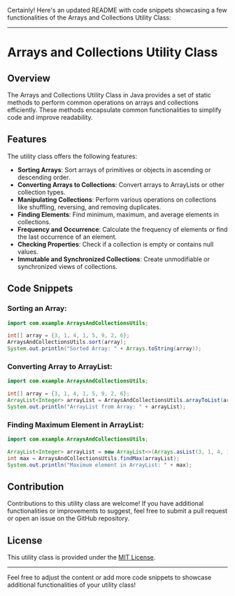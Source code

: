 Certainly! Here's an updated README with code snippets showcasing a few functionalities of the Arrays and Collections Utility Class:

---

# Arrays and Collections Utility Class

## Overview

The Arrays and Collections Utility Class in Java provides a set of static methods to perform common operations on arrays and collections efficiently. These methods encapsulate common functionalities to simplify code and improve readability.

## Features

The utility class offers the following features:

- **Sorting Arrays**: Sort arrays of primitives or objects in ascending or descending order.
- **Converting Arrays to Collections**: Convert arrays to ArrayLists or other collection types.
- **Manipulating Collections**: Perform various operations on collections like shuffling, reversing, and removing duplicates.
- **Finding Elements**: Find minimum, maximum, and average elements in collections.
- **Frequency and Occurrence**: Calculate the frequency of elements or find the last occurrence of an element.
- **Checking Properties**: Check if a collection is empty or contains null values.
- **Immutable and Synchronized Collections**: Create unmodifiable or synchronized views of collections.

## Code Snippets

### Sorting an Array:

```java
import com.example.ArraysAndCollectionsUtils;

int[] array = {3, 1, 4, 1, 5, 9, 2, 6};
ArraysAndCollectionsUtils.sort(array);
System.out.println("Sorted Array: " + Arrays.toString(array));
```

### Converting Array to ArrayList:

```java
import com.example.ArraysAndCollectionsUtils;

int[] array = {3, 1, 4, 1, 5, 9, 2, 6};
ArrayList<Integer> arrayList = ArraysAndCollectionsUtils.arrayToList(array);
System.out.println("ArrayList from Array: " + arrayList);
```

### Finding Maximum Element in ArrayList:

```java
import com.example.ArraysAndCollectionsUtils;

ArrayList<Integer> arrayList = new ArrayList<>(Arrays.asList(3, 1, 4, 1, 5, 9, 2, 6));
int max = ArraysAndCollectionsUtils.findMax(arrayList);
System.out.println("Maximum element in ArrayList: " + max);
```

## Contribution

Contributions to this utility class are welcome! If you have additional functionalities or improvements to suggest, feel free to submit a pull request or open an issue on the GitHub repository.

## License

This utility class is provided under the [MIT License](LICENSE).

---

Feel free to adjust the content or add more code snippets to showcase additional functionalities of your utility class!